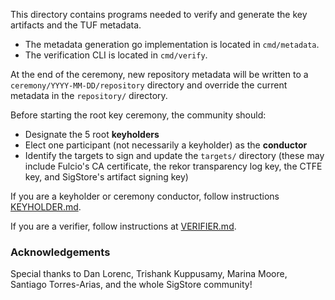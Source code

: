 This directory contains programs needed to verify and generate the key artifacts and the TUF metadata. 
* The metadata generation go implementation is located in `cmd/metadata`.
* The verification CLI is located in `cmd/verify`.

At the end of the ceremony, new repository metadata will be written to a `ceremony/YYYY-MM-DD/repository` directory 
and override the current metadata in the `repository/` directory.

Before starting the root key ceremony, the community should:
* Designate the 5 root **keyholders**
* Elect one participant (not necessarily a keyholder) as the **conductor**
* Identify the targets to sign and update the `targets/` directory (these may include Fulcio's CA certificate, the rekor transparency log key, the CTFE key, and SigStore's artifact signing key)

If you are a keyholder or ceremony conductor, follow instructions [KEYHOLDER.md](KEYHOLDER.md).

If you are a verifier, follow instructions at [VERIFIER.md](VERIFIER.md).

### Acknowledgements
Special thanks to Dan Lorenc, Trishank Kuppusamy, Marina Moore, Santiago Torres-Arias, and the whole SigStore community! 





